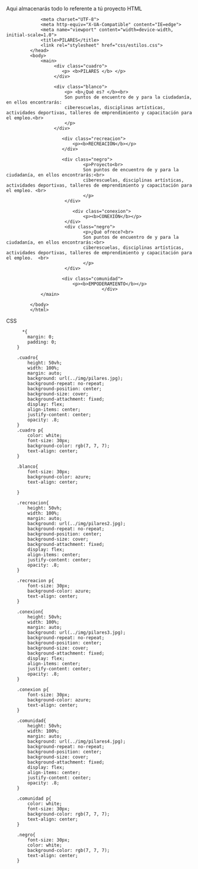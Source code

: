 Aqui almacenarás todo lo referente a tú proyecto
HTML
          <!DOCTYPE html>
             <html lang="en">
             <head>

                 <meta charset="UTF-8">
                 <meta http-equiv="X-UA-Compatible" content="IE=edge">
                 <meta name="viewport" content="width=device-width, initial-scale=1.0">
                 <title>PILARES</title>
                 <link rel="stylesheet" href="css/estilos.css">
             </head>
             <body>
                 <main>
                      <div class="cuadro">
                         <p> <b>PILARES </b> </p>
                      </div>

                      <div class="blanco">
                          <p> <b>¿Qué es? </b><br>
                          Son puntos de encuentro de y para la ciudadanía, en ellos encontrarás: 
                          ciberescuelas, disciplinas artísticas, actividades deportivas, talleres de emprendimiento y capacitación para el empleo.<br>
                          </p>
                      </div>

                         <div class="recreacion"> 
                             <p><b>RECREACIÓN</b></p>
                         </div>  

                         <div class="negro">
                                 <p>Proyecto<br>
                                 Son puntos de encuentro de y para la ciudadanía, en ellos encontrarás:<br>
                                 ciberescuelas, disciplinas artísticas, actividades deportivas, talleres de emprendimiento y capacitación para el empleo. <br>
                                 </p>
                          </div>

                             <div class="conexion">
                                 <p><b>CONEXIÓN</b></p>
                          </div>
                          <div class="negro">
                                 <p>¿Qué ofrece?<br>
                                 Son puntos de encuentro de y para la ciudadanía, en ellos encontrarás:<br>
                                 ciberescuelas, disciplinas artísticas, actividades deportivas, talleres de emprendimiento y capacitación para el empleo.  <br>
                                 </p>
                          </div>

                         <div class="comunidad">
                             <p><b>EMPODERAMIENTO</b></p>
                                        </div>  
                 </main>

             </body>
             </html>
             
  CSS
  
          *{
            margin: 0;
            padding: 0;
        }

        .cuadro{
            height: 50vh;
            width: 100%;
            margin: auto;
            background: url(../img/pilares.jpg);
            background-repeat: no-repeat;
            background-position: center;
            background-size: cover;
            background-attachment: fixed;
            display: flex;
            align-items: center;
            justify-content: center;
            opacity: .8;
        }
        .cuadro p{
            color: white;
            font-size: 30px;
            background-color: rgb(7, 7, 7);
            text-align: center;
        }

        .blanco{
            font-size: 30px;
            background-color: azure;
            text-align: center;

        }

        .recreacion{
            height: 50vh;
            width: 100%;
            margin: auto;
            background: url(../img/pilares2.jpg);
            background-repeat: no-repeat;
            background-position: center;
            background-size: cover;
            background-attachment: fixed;
            display: flex;
            align-items: center;
            justify-content: center;
            opacity: .8;
        }

        .recreacion p{
            font-size: 30px;
            background-color: azure;
            text-align: center;
        }

        .conexion{
            height: 50vh;
            width: 100%;
            margin: auto;
            background: url(../img/pilares3.jpg);
            background-repeat: no-repeat;
            background-position: center;
            background-size: cover;
            background-attachment: fixed;
            display: flex;
            align-items: center;
            justify-content: center;
            opacity: .8;
        }

        .conexion p{
            font-size: 30px;
            background-color: azure;
            text-align: center;
        }

        .comunidad{
            height: 50vh;
            width: 100%;
            margin: auto;
            background: url(../img/pilares4.jpg);
            background-repeat: no-repeat;
            background-position: center;
            background-size: cover;
            background-attachment: fixed;
            display: flex;
            align-items: center;
            justify-content: center;
            opacity: .8;
        }

        .comunidad p{
            color: white;
            font-size: 30px;
            background-color: rgb(7, 7, 7);
            text-align: center;
        }

        .negro{
            font-size: 30px;
            color: white;
            background-color: rgb(7, 7, 7);
            text-align: center;
        }    
